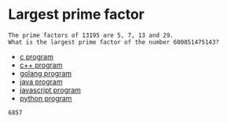 # Largest prime factor

```
The prime factors of 13195 are 5, 7, 13 and 29.
What is the largest prime factor of the number 600851475143?
```

* [c program](Problem003.c)
* [c++ program](Problem003.cpp)
* [golang program](Problem003.go)
* [java program](Problem003.java)
* [javascript program](Problem003.js)
* [python program](Problem003.py)

```
6857
```
